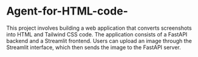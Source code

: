 # Agent-for-HTML-code-
This project involves building a web application that converts screenshots into HTML and Tailwind CSS code. The application consists of a FastAPI backend and a Streamlit frontend. Users can upload an image through the Streamlit interface, which then sends the image to the FastAPI server. 
